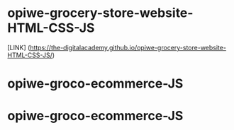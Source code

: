# opiwe-grocery-store-website-HTML-CSS-JS

[LINK] (https://the-digitalacademy.github.io/opiwe-grocery-store-website-HTML-CSS-JS/)
# opiwe-groco-ecommerce-JS
# opiwe-groco-ecommerce-JS
